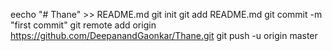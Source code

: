 eecho "# Thane" >> README.md
git init
git add README.md
git commit -m "first commit"
git remote add origin https://github.com/DeepanandGaonkar/Thane.git
git push -u origin master
